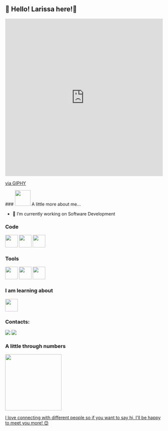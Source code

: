 ## 👋 Hello! Larissa here!👋

<div style="width:100%;height:0;padding-bottom:100%;position:relative;"><iframe src="https://giphy.com/embed/YwPgvDTevmBzdFxLKL" width="100%" height="100%" style="position:absolute" frameBorder="0" class="giphy-embed" allowFullScreen></iframe></div><p><a href="https://giphy.com/gifs/YwPgvDTevmBzdFxLKL">via GIPHY</a></p>
### <img src="https://drive.google.com/file/d/1IZ5noyvejfRUPwQbgprvK3WdU7gGIj9H/view?usp=sharing" width="50"> A little more about me...  

- 🔭 I’m currently working on Software Development

### Code
<div>
<img src="https://cdn.jsdelivr.net/gh/devicons/devicon/icons/java/java-plain-wordmark.svg" width="40" height="40"/> <img src="https://cdn.jsdelivr.net/gh/devicons/devicon/icons/javascript/javascript-plain.svg" width="40" height="40"/> <img src="https://cdn.jsdelivr.net/gh/devicons/devicon/icons/python/python-plain-wordmark.svg" width="40" height="40"/>
</div>

### Tools
<div>
<img src="https://cdn.jsdelivr.net/gh/devicons/devicon/icons/git/git-original.svg" width="40" height="40"/> <img src="https://cdn.jsdelivr.net/gh/devicons/devicon/icons/react/react-original-wordmark.svg" width="40" height="40" /> <img src="https://cdn.jsdelivr.net/gh/devicons/devicon/icons/android/android-original-wordmark.svg" width="40" height="40"/>
</div>
          
### I am learning about
<img src="https://cdn.jsdelivr.net/gh/devicons/devicon/icons/linux/linux-original.svg" width="40" height="40"/>          

### Contacts:

<div>
<a href = "mailto:lsp@icomp.ufam.edu.br"><img src="https://img.shields.io/badge/Gmail-D14836?style=for-the-badge&logo=gmail&logoColor=white" target="_blank"></a>
<a href="https://www.linkedin.com/in/larissa-da-silva-pessoa-159861188" target="_blank"><img src="https://img.shields.io/badge/-LinkedIn-%230077B5?style=for-the-badge&logo=linkedin&logoColor=white" target="_blank"></a>   
</div>

### A little through numbers
<div>
<a href="https://github.com/larissapessoa">
<img height="180em" src="https://github-readme-stats.vercel.app/api/top-langs/?username=larissapessoa&layout=compact&langs_count=7&theme=dracula"/>
</div>
  
 
I love connecting with different people so if you want to say hi, I'll be happy to meet you more! 😊
